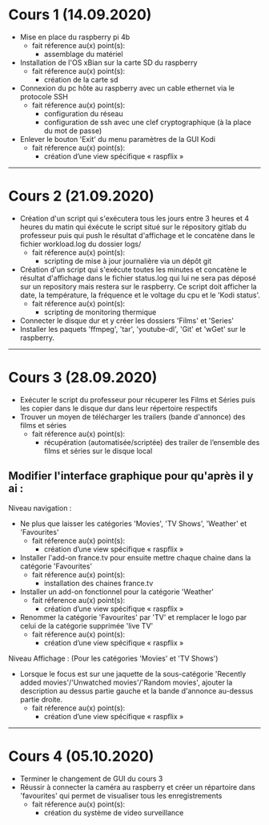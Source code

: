 # Cours 1 (14.09.2020)
- Mise en place du raspberry pi 4b
    - fait réference au(x) point(s):  
        - assemblage du matériel
- Installation de l'OS xBian sur la carte SD du raspberry
    - fait réference au(x) point(s):  
        - création de la carte sd
- Connexion du pc hôte au raspberry avec un cable ethernet via le protocole SSH
    - fait réference au(x) point(s):  
        - configuration du réseau 
        - configuration de ssh avec une clef cryptographique (à la place du mot de passe)
- Enlever le bouton 'Exit' du menu paramètres de la GUI Kodi
    - fait réference au(x) point(s):  
        - création d’une view spécifique « raspflix »
___
# Cours 2 (21.09.2020)
- Création d'un script qui s'exécutera tous les jours entre 3 heures et 4 heures du matin qui éxécute le script situé sur le répository gitlab du professeur puis qui push le résultat d'affichage et le concatène dans le fichier workload.log du dossier logs/
    - fait réference au(x) point(s): 
        - scripting de mise à jour journalière via un dépôt git
- Création d'un script qui s'exécute toutes les minutes et concatène le résultat d'affichage dans le fichier status.log qui lui ne sera pas déposé sur un repository mais restera sur le raspberry.
Ce script doit afficher la date, la température, la fréquence et le voltage du cpu et le 'Kodi status'.
    - fait réference au(x) point(s): 
        - scripting de monitoring thermique
- Connecter le disque dur et y créer les dossiers 'Films' et 'Series'
- Installer les paquets 'ffmpeg', 'tar', 'youtube-dl', 'Git' et 'wGet' sur le raspberry.
___
# Cours 3 (28.09.2020)
- Exécuter le script du professeur pour récuperer les Films et Séries puis les copier dans le disque dur dans leur répertoire respectifs
- Trouver un moyen de télécharger les trailers (bande d'annonce) des films et séries
    - fait réference au(x) point(s): 
        - récupération (automatisée/scriptée) des trailer de l’ensemble des films et séries sur le disque local
## Modifier l'interface graphique pour qu'après il y ai :
Niveau navigation : 
- Ne plus que laisser les catégories 'Movies', 'TV Shows', 'Weather' et 'Favourites'
    - fait réference au(x) point(s):  
        - création d’une view spécifique « raspflix »
- Installer l'add-on france.tv pour ensuite mettre chaque chaine dans la catégorie 'Favourites'
    - fait réference au(x) point(s): 
        - installation des chaines france.tv
- Installer un add-on fonctionnel pour la catégorie 'Weather'
    - fait réference au(x) point(s): 
        - création d’une view spécifique « raspflix »
- Renommer la catégorie 'Favourites' par 'TV' et remplacer le logo par celui de la catégorie supprimée 'live TV'
    - fait réference au(x) point(s): 
        - création d’une view spécifique « raspflix »
        
Niveau Affichage : (Pour les catégories 'Movies' et 'TV Shows')
- Lorsque le focus est sur une jaquette de la sous-catégorie 'Recently added movies'/'Unwatched movies'/'Random movies', ajouter la description au dessus partie gauche et la bande d'annonce au-dessus partie droite.
    - fait réference au(x) point(s): 
        - création d’une view spécifique « raspflix »
___
# Cours 4 (05.10.2020)
- Terminer le changement de GUI du cours 3
- Réussir à connecter la caméra au raspberry et créer un répartoire dans 'favourites' qui permet de visualiser tous les enregistrements
    - fait réference au(x) point(s): 
        - création du système de video surveillance



